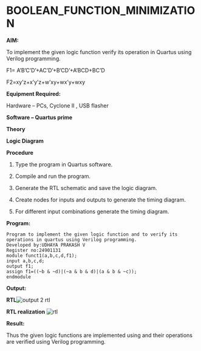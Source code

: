 # BOOLEAN_FUNCTION_MINIMIZATION

**AIM:**

To implement the given logic function verify its operation in Quartus using Verilog programming.

F1= A’B’C’D’+AC’D’+B’CD’+A’BCD+BC’D 

F2=xy’z+x’y’z+w’xy+wx’y+wxy

**Equipment Required:**

Hardware – PCs, Cyclone II , USB flasher

**Software – Quartus prime**

**Theory**

**Logic Diagram**

**Procedure**

1.	Type the program in Quartus software.

2.	Compile and run the program.

3.	Generate the RTL schematic and save the logic diagram.

4.	Create nodes for inputs and outputs to generate the timing diagram.

5.	For different input combinations generate the timing diagram.


**Program:**
```
Program to implement the given logic function and to verify its operations in quartus using Verilog programming. 
Developed by:UDHAYA PRAKASH V
Register no:24901131
module funct1(a,b,c,d,f1);
input a,b,c,d;
output f1;
assign f1=((~b & ~d)|(~a & b & d)|(a & b & ~c));
endmodule
```



**Output:**

**RTL**![output 2 rtl](https://github.com/user-attachments/assets/eb9ff63e-084f-4b0b-9b87-7663ad7e1ada)


**RTL realization**
![rtl](https://github.com/user-attachments/assets/f0d69f9e-19c3-4227-ad2c-89cfd7cf4fab)




**Result:**

Thus the given logic functions are implemented using and their operations are verified using Verilog programming.

